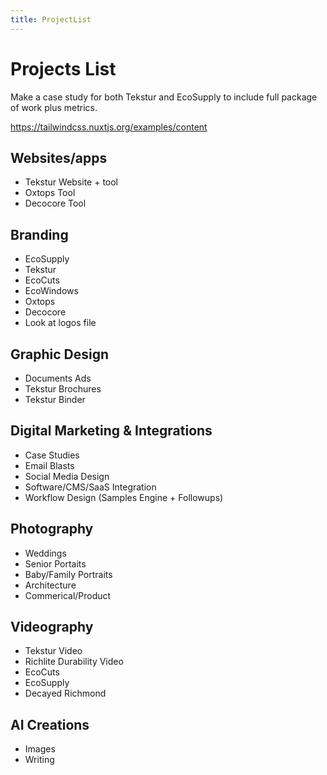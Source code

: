 ```yaml
---
title: ProjectList
---
```


# Projects List
	
Make a case study for both Tekstur and EcoSupply to include full package of work plus metrics.

https://tailwindcss.nuxtjs.org/examples/content

## Websites/apps
- Tekstur Website + tool
- Oxtops Tool
- Decocore Tool

## Branding
- EcoSupply
- Tekstur
- EcoCuts
- EcoWindows
- Oxtops
- Decocore
- Look at logos file

## Graphic Design
- Documents
	Ads
- Tekstur Brochures
- Tekstur Binder

## Digital Marketing & Integrations
- Case Studies
- Email Blasts
- Social Media Design
- Software/CMS/SaaS Integration
- Workflow Design (Samples Engine + Followups)

## Photography
- Weddings
- Senior Portaits
- Baby/Family Portraits
- Architecture
- Commerical/Product


## Videography
- Tekstur Video
- Richlite Durability Video
- EcoCuts
- EcoSupply
- Decayed Richmond

## AI Creations
- Images
- Writing

